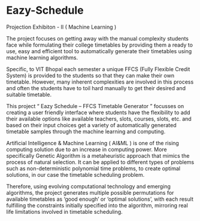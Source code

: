 # Eazy-Schedule
Projection Exhibiton - II ( Machine Learning )

The project focuses on getting away with the manual complexity students face while formulating their college timetables by providing them a ready to use, easy and efficient tool to automatically generate their timetables using machine learning algorithms.

Specific, to VIT Bhopal each semester a unique FFCS (Fully Flexible Credit System) is provided to the students so that they can make their own timetable. However, many inherent complexities are involved in this process and often the students have to toil hard manually to get their desired and suitable timetable.

This project “ Eazy Schedule – FFCS Timetable Generator ” focusses on creating a user friendly interface where students have the flexibility to add their available options like available teachers, slots, courses, slots, etc. and based on their input choices get a variety of automatically generated timetable samples through the machine learning and computing. 

Artificial Intelligence & Machine Learning ( AI&ML ) is one of the rising computing solution due to an increase in computing power. More specifically Genetic Algorithm is a metaheuristic approach that mimics the process of natural selection. It can be applied to different types of problems such as non-deterministic polynomial time problems, to create optimal solutions, in our case the timetable scheduling problem.

Therefore, using evolving computational technology and emerging algorithms, the project generates multiple possible permutations for available timetables as ‘good enough’ or ‘optimal solutions’, with each result fulfilling the constraints initially specified into the algorithm, mirroring real life limitations involved in timetable scheduling. 
